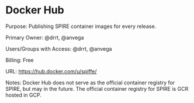 # Docker Hub

Purpose: Publishing SPIRE container images for every release.

Primary Owner: @drrt, @anvega

Users/Groups with Access: @drrt, @anvega

Billing: Free

URL: https://hub.docker.com/u/spiffe/

Notes: Docker Hub does not serve as the official container registry for SPIRE, but may in the future. The official container registry for SPIRE is GCR hosted in GCP.
